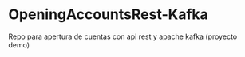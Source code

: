 # OpeningAccountsRest-Kafka
Repo para apertura de cuentas con api rest y apache kafka (proyecto demo)
